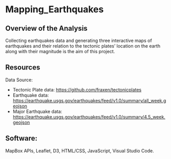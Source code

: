 # Mapping_Earthquakes

## Overview of the Analysis 

Collecting earthquakes data and generating three interactive maps of earthquakes and their relation to the tectonic plates’ location on the earth along with their magnitude is the aim of this project.

## Resources

Data Source:
- Tectonic Plate data: https://github.com/fraxen/tectonicplates
- Earthquake data: https://earthquake.usgs.gov/earthquakes/feed/v1.0/summary/all_week.geojson
- Major Earthquake data: https://earthquake.usgs.gov/earthquakes/feed/v1.0/summary/4.5_week.geojson

## Software:
MapBox APIs, Leaflet, D3, HTML/CSS, JavaScript, Visual Studio Code.
